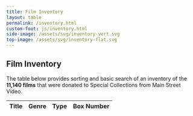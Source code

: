 ```yaml
---
title: Film Inventory
layout: table
permalink: /inventory.html
custom-foot: js/inventory.html
side-image: /assets/svg/inventory-vert.svg
top-image: /assets/svg/inventory-flat.svg
---
```


## Film Inventory

The table below provides sorting and basic search of an inventory of the **11,140 films** that were donated to Special Collections from Main Street Video. 

<div class="table-responsive-md">
    <table id="item-table" class="table table-striped">
        <thead>
            <tr>
                <th scope="col">Title</th>
                <th scope="col">Genre</th>
                <th scope="col">Type</th>
                <th scope="col">Box Number</th>
            </tr>
        </thead>
    </table>
</div>
